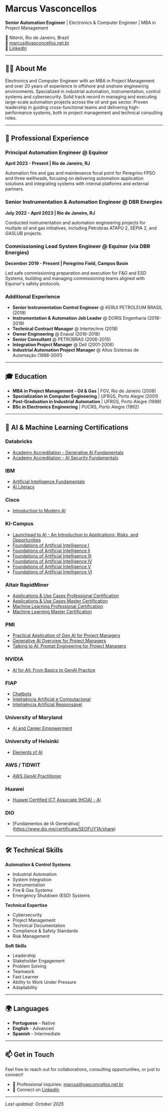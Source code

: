 # Marcus Vasconcellos

**Senior Automation Engineer** | Electronics & Computer Engineer | MBA in Project Management

📍 Niterói, Rio de Janeiro, Brazil  
📧 marcus@vasconcellos.net.br  
🔗 [LinkedIn](https://www.linkedin.com/in/marcusvasconcellos)

---

## 👨‍💻 About Me

Electronics and Computer Engineer with an MBA in Project Management and over 20 years of experience in offshore and onshore engineering environments. Specialized in industrial automation, instrumentation, control systems and cybersecurity. Solid track record in managing and executing large-scale automation projects across the oil and gas sector. Proven leadership in guiding cross-functional teams and delivering high-performance systems, both in project management and technical consulting roles.

---

## 💼 Professional Experience

### Principal Automation Engineer @ Equinor
**April 2023 - Present | Rio de Janeiro, RJ**

Automation fire and gas and maintenance focal point for Peregrino FPSO and three wellheads, focusing on delivering automation application solutions and integrating systems with internal platforms and external partners.

### Senior Instrumentation & Automation Engineer @ DBR Energies
**July 2022 - April 2023 | Rio de Janeiro, RJ**

Conducted instrumentation and automation engineering projects for multiple oil and gas initiatives, including Petrobras ATAPU 2, SÉPIA 2, and GASLUB projects.

### Commissioning Lead System Engineer @ Equinor (via DBR Energies)
**December 2019 - Present | Peregrino Field, Campos Basin**

Led safe commissioning preparation and execution for F&G and ESD Systems, building and managing commissioning teams aligned with Equinor's safety protocols.

### Additional Experience
- **Senior Instrumentation Control Engineer** @ KERUI PETROLEUM BRASIL (2019)
- **Instrumentation & Automation Job Leader** @ DORIS Engenharia (2018-2019)
- **Technical Contract Manager** @ Intertechne (2018)
- **Owner Engineering** @ Enaval (2016-2018)
- **Senior Consultant** @ PETROBRAS (2006-2015)
- **Integration Project Manager** @ Dell (2001-2006)
- **Industrial Automation Project Manager** @ Altus Sistemas de Automação (1988-2001)

---

## 🎓 Education

- **MBA in Project Management - Oil & Gas** | FGV, Rio de Janeiro (2008)
- **Specialization in Computer Engineering** | UFRGS, Porto Alegre (2001)
- **Post-Graduation in Industrial Automation** | UFRGS, Porto Alegre (1998)
- **BSc in Electronics Engineering** | PUCRS, Porto Alegre (1992)

---

## 🤖 AI & Machine Learning Certifications

### Databricks
- [Academy Accreditation - Generative AI Fundamentals](https://credentials.databricks.com/1d5150cd-2255-4640-bc4c-1dd43b96a199)
- [Academy Accreditation - AI Security Fundamentals](https://credentials.databricks.com/2a9f1b53-89ca-4783-9fdb-628749501d3d#acc.Afg0JHUd)

### IBM
- [Artificial Intelligence Fundamentals](https://www.credly.com/badges/4a3aaa82-6cac-4e33-aa73-99406f648d1c/linked_in_profile)
- [AI Literacy](https://www.credly.com/badges/c776e8db-f4c7-488b-8b7e-2e68792e2ce1/linked_in_profile)

### Cisco
- [Introduction to Modern AI](https://www.credly.com/badges/15b479ee-93b7-4946-b86e-8ab22f4d6629/linked_in_profile)

### KI-Campus
- [Launchpad to AI - An Introduction to Applications, Risks, and Opportunities](https://badgr.com/public/assertions/-WDZ3ISFTMSvJNGvOTCB_g?identity__email=marcus%40vasconcellos.net.br)
- [Foundations of Artificial Intelligence I](https://badgr.com/public/assertions/zdvzJzEhTeSjZH2tTx3fuQ?identity__email=marcus%40vasconcellos.net.br)
- [Foundations of Artificial Intelligence II](https://badgr.com/public/assertions/dXNvYMToSmul8piQs11mDg?identity__email=marcus%40vasconcellos.net.br)
- [Foundations of Artificial Intelligence III](https://badgr.com/public/assertions/c5oIwRigTeum52DsyF4JlQ?identity__email=marcus%40vasconcellos.net.br)
- [Foundations of Artificial Intelligence IV](https://badgr.com/public/assertions/YQjjRb1iTz-YL6zD8ypAgg?identity__email=marcus%40vasconcellos.net.br)
- [Foundations of Artificial Intelligence V](https://moodle.ki-campus.org/mod/customcert/verify_certificate.php?code=OsGD2IrPFa)
- [Foundations of Artificial Intelligence VI](https://moodle.ki-campus.org/mod/customcert/verify_certificate.php?code=HoxmjZ98DF)

### Altair RapidMiner
- [Applications & Use Cases Professional Certification](https://openbadgefactory.com/v1/assertion/de2b803175863a07b7b2871ccf6eb9b3cf591eaf.html)
- [Applications & Use Cases Master Certification](https://openbadgefactory.com/v1/assertion/66edcebfb750300e54b919df02146b5a0b1f9f52.html)
- [Machine Learning Professional Certification](https://openbadgefactory.com/v1/assertion/fbe96028b03893efeb2f7cdd7a2e2cd40c4fde5f.html)
- [Machine Learning Master Certification](https://openbadgefactory.com/v1/assertion/a9859e05680320937c314d732feb494ec330e15b.html)

### PMI
- [Practical Application of Gen AI for Project Managers](https://www.credly.com/badges/5f319d2e-a159-4526-95da-b53e37616250/linked_in_profile)
- [Generative AI Overview for Project Managers](https://www.credly.com/badges/f4791a0a-deed-4022-a7d4-dd2886a16b6f/linked_in_profile)
- [Talking to AI: Prompt Engineering for Project Managers](https://www.credly.com/badges/a5f3b699-0c4d-4b35-b1b3-89554cc95a44/linked_in_profile)

### NVIDIA
- [AI for All: From Basics to GenAI Practice](https://openbadgepassport.com/file/5/2/0/9/52092221f6c0a037406473b5b3297e3da173813031a720cb97eb11121051e747.png)

### FIAP
- [Chatbots](https://on.fiap.com.br/local/nanocourses/gerar_certificado.php?chave=96b5ba62fb2e00022d10ca512797dc3c&action=view)
- [Inteligência Artificial e Computacional](https://on.fiap.com.br/local/nanocourses/gerar_certificado.php?chave=6f4eccc2703b66fb7862c9ef191b430a&action=view)
- [Inteligência Artificial Responsável](https://on.fiap.com.br/local/nanocourses/gerar_certificado.php?chave=1f9a87feae4a56eeefa505cd457242d5&action=view)

### University of Maryland
- [AI and Career Empowerment](https://openbadgepassport.com/file/e/4/d/4/e4d4ada6ad1822ac4a9e26bc1b5b0bad5255aab75a8967291dce465adf72437d.png)

### University of Helsinki
- [Elements of AI](https://certificates.mooc.fi/validate/9pva6qfaubp)

### AWS / TIDWIT
- [AWS GenAI Practitioner](https://aws-brgenai.ontidwit.com/#/badge/c716b58b-0f06-4bef-b2a7-f8ec3105c3c6)

### Huawei
- [Huawei Certified ICT Associate (HCIA) - AI](https://kltstaticcontent.shixizhi.huawei.com/1365189427395223554/certificate/20250919/b1f966041aef4243819259fa4ac63eda_ICT2025091900181311d52dd17e8e42cc9464fbfbe56195ee.png)

### DIO
- [Fundamentos de IA Generativa]
(https://www.dio.me/certificate/5EOFUY1A/share)

---

## 🛠️ Technical Skills

**Automation & Control Systems**
- Industrial Automation
- System Integration
- Instrumentation
- Fire & Gas Systems
- Emergency Shutdown (ESD) Systems

**Technical Expertise**
- Cybersecurity
- Project Management
- Technical Documentation
- Compliance & Safety Standards
- Risk Management

**Soft Skills**
- Leadership
- Stakeholder Engagement
- Problem Solving
- Teamwork
- Fast Learner
- Ability to Work Under Pressure
- Adaptability

---

## 🌍 Languages

- **Portuguese** - Native
- **English** - Advanced
- **Spanish** - Intermediate

---

## 📫 Get in Touch

Feel free to reach out for collaborations, consulting opportunities, or just to connect!

- 💼 Professional inquiries: marcus@vasconcellos.net.br
- 🔗 Connect on [LinkedIn](https://www.linkedin.com/in/marcusvasconcellos)

---

*Last updated: October 2025*
